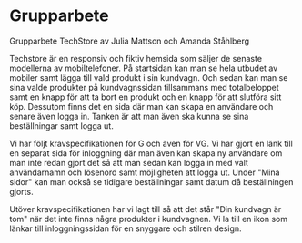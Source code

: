 # Grupparbete
Grupparbete TechStore av Julia Mattson och Amanda Ståhlberg

Techstore är en responsiv och fiktiv hemsida som säljer de senaste modellerna av mobiltelefoner. På startsidan kan man se hela utbudet av mobiler samt lägga till vald produkt i sin kundvagn. Och sedan kan man se sina valde produkter på kundvagnssidan tillsammans med totalbeloppet samt en knapp för att ta bort en produkt och en knapp för att slutföra sitt köp. Dessutom finns det en sida där man kan skapa en användare och senare även logga in. Tanken är att man även ska kunna se sina beställningar samt logga ut. 

Vi har följt kravspecifikationen för G och även för VG. Vi har gjort en länk till en separat sida för inloggning där man även kan skapa ny användare om man inte redan gjort det så att man sedan kan logga in med valt användarnamn och lösenord samt möjligheten att logga ut. Under "Mina sidor" kan man också se tidigare beställningar samt datum då beställningen gjorts.

Utöver kravspecifikationen har vi lagt till så att det står "Din kundvagn är tom" när det inte finns några produkter i kundvagnen. 
Vi la till en ikon som länkar till inloggningssidan för en snyggare och stilren design.
